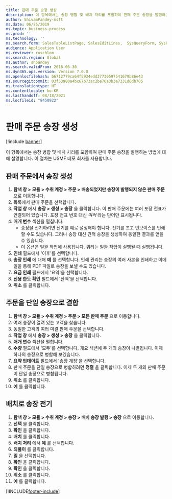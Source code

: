 ```yaml
---
title: 판매 주문 송장 생성
description: 이 항목에서는 송장 병합 및 배치 처리를 포함하여 판매 주문 송장을 발행하는 방법에 대해 설명합니다.
author: ShivamPandey-msft
ms.date: 06/25/2019
ms.topic: business-process
ms.prod: ''
ms.technology: ''
ms.search.form: SalesTableListPage, SalesEditLines,  SysQueryForm, SysRecurrence
audience: Application User
ms.reviewer: roschlom
ms.search.region: Global
ms.author: shpandey
ms.search.validFrom: 2016-06-30
ms.dyn365.ops.version: Version 7.0.0
ms.openlocfilehash: b6712779ca64f5934edd37730597541679b86e43
ms.sourcegitcommit: 03f53980a4bc67b73ac2be76a3b3e7331d0db705
ms.translationtype: HT
ms.contentlocale: ko-KR
ms.lasthandoff: 08/18/2021
ms.locfileid: "8450922"
---
```

# <a name="create-sales-order-invoices"></a>판매 주문 송장 생성

[!include [banner](../../includes/banner.md)]

이 항목에서는 송장 병합 및 배치 처리를 포함하여 판매 주문 송장을 발행하는 방법에 대해 설명합니다. 이 절차는 USMF 데모 회사를 사용합니다.


## <a name="create-an-invoice-from-a-sales-order"></a>판매 주문에서 송장 생성
1. **탐색 창 > 모듈 > 수취 계정 > 주문 > 배송되었지만 송장이 발행되지 않은 판매 주문** 으로 이동합니다.
2. 목록에서 판매 주문을 선택합니다. 
3. **작업 창** 에서 **송장 > 생성 > 송장** 을 클릭합니다. 이 판매 주문에는 여러 포장 전표가 연결되어 있습니다. 포장 전표 번호 대신 *여러* 라는 단어만 표시됩니다.  
4. **매개 변수** 섹션을 펼칩니다.
    - 송장을 전기하려면 전기를 예로 설정해야 합니다. 전기를 끄고 인보이스를 인쇄할 수도 있습니다. 그러나 송장 대신 견적 송장을 생성하여 동일한 결과를 얻을 수 있습니다.  
    - 이 옵션은 일괄 작업에 사용됩니다. 쿼리는 일괄 작업이 실행될 때 실행됩니다.
5. **인쇄** 필드에서 '이후'를 선택합니다.
6. **송장 인쇄** 에 대해 **예** 를 선택합니다. 인쇄 관리는 송장의 여러 사본을 인쇄하고 이메일을 통해 PDF 파일로 송장을 보낼 수도 있습니다.  
7. **요금 인쇄** 필드에서 '요약'을 선택합니다.
8. **신용 한도 확인** 필드에서 '잔액'을 선택합니다.
9. **취소** 를 클릭합니다.

## <a name="combine-orders-into-a-single-invoice"></a>주문을 단일 송장으로 결합
1. **탐색 창 > 모듈 > 수취 계정 > 주문 > 모든 판매 주문** 으로 이동합니다.
2. 여러 송장이 열려 있는 고객을 찾습니다.
3. 동일한 고객의 여러 미결 판매 주문을 선택합니다.
4. **작업 창** 에서 **송장 > 생성 > 송장** 을 클릭합니다.
5. **매개 변수** 섹션을 펼칩니다.
6. **수량** 필드에서 '모두'를 선택합니다. 개요 섹션에 두 개의 송장이 나열됩니다. 이제 하나의 송장으로 병합해 보겠습니다.  
7. **요약 업데이트** 필드에서 '송장 계정'을 선택합니다.
8. 판매 주문을 단일 송장으로 병합하려면 **정렬** 을 클릭합니다. 이제 두 개의 판매 주문이 단일 송장으로 병합됩니다.   
9. **취소** 를 클릭합니다.
10. **예** 를 클릭합니다.

## <a name="post-invoices-in-a-batch"></a>배치로 송장 전기
1. **탐색 창 > 모듈 > 수취 계정 > 송장 > 배치 송장 발행 > 송장** 으로 이동합니다.
2. **선택** 을 클릭합니다.
3. **확인** 을 클릭합니다.
4. **배치** 를 클릭합니다.
5. **배치 처리** 에서 **예** 를 선택합니다.
6. **되풀이** 를 클릭합니다.
7. **일** 을 선택합니다.
8. **확인** 을 클릭합니다.
9. **확인** 을 클릭합니다.
10. **취소** 를 클릭합니다.
11. **예** 를 클릭합니다.



[!INCLUDE[footer-include](../../../includes/footer-banner.md)]
